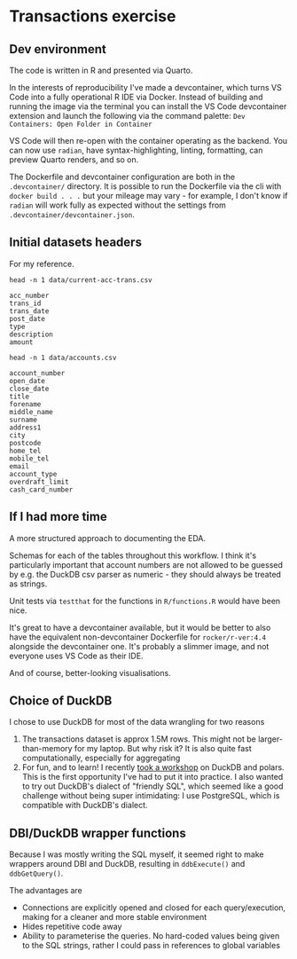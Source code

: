 # Transactions exercise

## Dev environment

The code is written in R and presented via Quarto. 

In the interests of reproducibility I've made a devcontainer, which turns VS Code into a fully operational R IDE via Docker. Instead of building and running the image via the terminal you can install the VS Code devcontainer extension and launch the following via the command palette: `Dev Containers: Open Folder in Container`

VS Code will then re-open with the container operating as the backend. You can now use `radian`, have syntax-highlighting, linting, formatting, can preview Quarto renders, and so on.

The Dockerfile and devcontainer configuration are both in the `.devcontainer/` directory. It is possible to run the Dockerfile via the cli with `docker build . . .` but your mileage may vary - for example, I don't know if `radian` will work fully as expected without the settings from `.devcontainer/devcontainer.json`.

## Initial datasets headers

For my reference.

```shell
head -n 1 data/current-acc-trans.csv

acc_number
trans_id
trans_date
post_date
type
description
amount
```

```shell
head -n 1 data/accounts.csv

account_number
open_date
close_date
title
forename
middle_name
surname
address1
city
postcode
home_tel
mobile_tel
email
account_type
overdraft_limit
cash_card_number
```

## If I had more time

A more structured approach to documenting the EDA.

Schemas for each of the tables throughout this workflow. I think it's particularly important that account numbers are not allowed to be guessed by e.g. the DuckDB csv parser as numeric - they should always be treated as strings.

Unit tests via `testthat` for the functions in `R/functions.R` would have been nice.

It's great to have a devcontainer available, but it would be better to also have the equivalent non-devcontainer Dockerfile for `rocker/r-ver:4.4` alongside the devcontainer one. It's probably a slimmer image, and not everyone uses VS Code as their IDE.

And of course, better-looking visualisations.

## Choice of DuckDB

I chose to use DuckDB for most of the data wrangling for two reasons

1. The transactions dataset is approx 1.5M rows. This might not be larger-than-memory for my laptop. But why risk it? It is also quite fast computationally, especially for aggregating
2. For fun, and to learn! I recently [took a workshop](https://grantmcdermott.com/duckdb-polars/) on DuckDB and polars. This is the first opportunity I've had to put it into practice. I also wanted to try out DuckDB's dialect of "friendly SQL", which seemed like a good challenge without being super intimidating: I use PostgreSQL, which is compatible with DuckDB's dialect.

## DBI/DuckDB wrapper functions

Because I was mostly writing the SQL myself, it seemed right to make wrappers around DBI and DuckDB, resulting in `ddbExecute()` and `ddbGetQuery()`.

The advantages are

- Connections are explicitly opened and closed for each query/execution, making for a cleaner and more stable environment
- Hides repetitive code away
- Ability to parameterise the queries. No hard-coded values being given to the SQL strings, rather I could pass in references to global variables